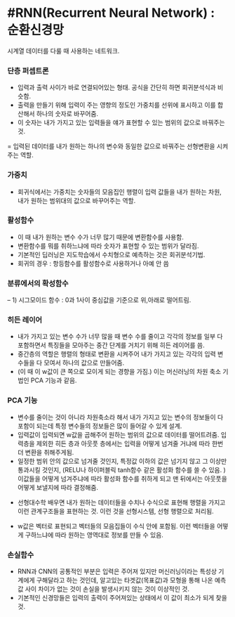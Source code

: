 #RNN(Recurrent Neural Network) : 순환신경망
=================================================
시계열 데이터를 다룰 때 사용하는 네트워크.

### 단층 퍼셉트론 
- 입력과 출력 사이가 바로 연결되어있는 형태. 공식을 간단히 하면 회귀분석식과 비슷함. 
- 출력을 만들기 위해 입력이 주는 영향의 정도인 가중치를 선위에 표시하고 이를 합산해서 하나의 숫자로 바꾸어줌. 
- 이 숫자는 내가 가지고 있는 입력들을 얘가 표현할 수 있는 범위의 값으로 바꿔주는 것. 

= 입력된 데이터를 내가 원하는 하나의 변수와 동일한 값으로 바꿔주는 선형변환을 시켜주는 역할. 


### 가중치 
- 회귀식에서는 가중치는 숫자들의 모음집인 행렬이 입력 값들을 내가 원하는 차원, 내가 원하는 범위대의 값으로 바꾸어주는 역할. 

### 활성함수 
- 이 때 내가 원하는 변수 수가 너무 많기 때문에 변환함수를 사용함. 
- 변환함수를 뭐를 취하느냐에 따라 숫자가 표현할 수 있는 범위가 달라짐. 
- 기본적인 딥러닝은 지도학습에서 수치형으로 예측하는 것은 회귀분석기법. 
- 회귀의 경우 : 항등함수를 활성함수로 사용하거나 아예 안 씀

### 분류에서의 확성함수 
– 1) 시그모이드 함수 : 0과 1사이 중심값을 기준으로 위,아래로 떨어트림. 

### 히든 레이어 
- 내가 가지고 있는 변수 수가 너무 많을 때 변수 수를 줄이고 각각의 정보를 일부 다 포함하면서 특징들을 모아주는 중간 단계를 거치기 위해 히든 레이어를 씀. 
- 중간층의 역할은 행렬의 형태로 변환을 시켜주어 내가 가지고 있는 각각의 입력 변수들을 다 모여서 하나의 값으로 만들어줌. 
- (이 때 이 w값이 큰 쪽으로 모이게 되는 경향을 가짐.) 이는 머신러닝의 차원 축소 기법인 PCA 기능과 같음. 

### PCA 기능 
- 변수를 줄이는 것이 아니라 차원축소라 해서 내가 가지고 있는 변수의 정보들이 다 포함이 되는데 특정 변수들의 정보들은 많이 들어갈 수 있게 설계. 
- 입력값이 입력되면 w값을 곱해주어 원하는 범위의 값으로 데이터를 떨어트려줌. 입력층을 제외한 히든 층과 아웃풋 층에서는 입력을 어떻게 넘겨줄 거냐에 
따라 한번 더 변환을 취해주게됨. 
- 일정한 범위 안의 값으로 넘겨줄 것인지, 특정값 이하의 값은 넘기지 않고 그 이상만 통과시킬 것인지, 
(RELU나 하이퍼블릭 tanh함수 같은 활성화 함수를 쓸 수 있음. )
이값들을 어떻게 넘겨주냐에 따라 활성화 함수를 취하게 되고 맨 뒤에서는 아웃풋을 어떻게 보낼지에 따라 결정해줌.
+ 선형대수학 배우면 내가 원하는 데이터들을 수치나 수식으로 표현해 행렬을 가지고 이런 관계구조들을 표현하는 것. 이런 것을 선형시스템, 
선형 행렬으로 처리됨.

- w값은 벡터로 표현되고 벡터들의 모음집들이 수식 안에 포함됨. 이런 벡터들을 어떻게 구하느냐에 따라 원하는 영역대로 정보를 만들 수 있음.

### 손실함수 
- RNN과 CNN의 공통적인 부분은 입력은 주어져 있지만 머신러닝이라는 특성상 기계에게 구해달라고 하는 것인데, 알고있는 타겟값(목표값)과 모형을 통해 
나온 예측값 사이 차이가 없는 것이 손실을 발생시키지 않는 것이 이상적인 것. 
- 기본적인 신경망들은 입력의 출력이 주어져있는 상태에서 이 값이 최소가 되게 찾을 것.
